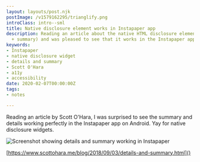 ```yaml
---
layout: layouts/post.njk
postImage: /v1579162295/trianglify.png
introClass: intro--sml
title: Native disclosure element works in Instapaper app
description: Reading an article about the native HTML disclosure element (details
  + summary) and was pleased to see that it works in the Instapaper app
keywords:
- Instapaper
- native disclosure widget
- details and summary
- Scott O'Hara
- a11y
- accessibility
date: 2020-02-07T00:00:00Z
tags:
- notes

---
```

Reading an article by Scott O'Hara, I was surprised to see the summary and details working perfectly in the Instapaper app on Android. Yay for native disclosure widgets.

![Screenshot showing details and summary working in Instapaper](https://res.cloudinary.com/juanfernandes/f_auto/v1581064001/Screenshot_20200207-081200__01_td2ebv.jpg "Details and Summary working in Instapaper")

[https://www.scottohara.me/blog/2018/09/03/details-and-summary.html]()
